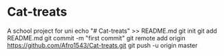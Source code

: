 # Cat-treats
A school project for uni
echo "# Cat-treats" >> README.md
git init
git add README.md
git commit -m "first commit"
git remote add origin https://github.com/Afro1543/Cat-treats.git
git push -u origin master
